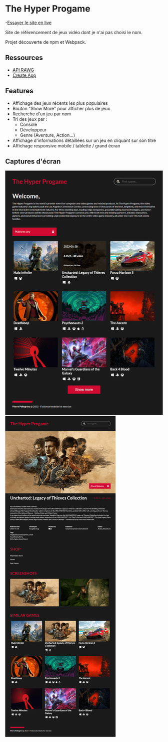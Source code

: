 
# The Hyper Progame
-[Essayer le site en live](https://pierre-pellegrino.github.io/Gaming-Website)

Site de référencement de jeux vidéo dont je n'ai pas choisi le nom.

Projet découverte de npm et Webpack.


## Ressources

 - [API RAWG](https://rawg.io/apidocs)
 - [Create App](https://createapp.dev/webpack)


## Features

- Affichage des jeux récents les plus populaires
- Bouton "Show More" pour afficher plus de jeux
- Recherche d'un jeu par nom
- Tri des jeux par :
    - Console
    - Développeur
    - Genre (Aventure, Action...)
- Affichage d'informations détaillées sur un jeu en cliquant sur son titre
- Affichage responsive mobile / tablette / grand écran


## Captures d'écran

![Liste des jeux](cap1.png)
![Détail du jeu](cap2.png)

